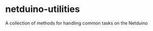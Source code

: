 netduino-utilities
==================

A collection of methods for handling common tasks on the Netduino
